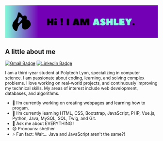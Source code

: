 ![Banner](https://raw.githubusercontent.com/ednashley/ednashley/main/github_banner/purple_bg.png)

## A little about me

[![Gmail Badge](https://img.shields.io/badge/-Gmail-c14438?style=flat&logo=Gmail&logoColor=white)](mailto:apadayodi@gmail.com "Connect via Email")
[![Linkedin Badge](https://img.shields.io/badge/-LinkedIn-0072b1?style=flat&logo=Linkedin&logoColor=white)](https://www.linkedin.com/in/ashley-padayodi-2046a9339/ "Connect on LinkedIn")

I am a third-year student at Polytech Lyon, specializing in computer science. I am passionate about coding, learning, and solving complex problems. I love working on real-world projects, and continuously improving my technical skills. My areas of interest include web development, databases, and algorithms. 


- 🔭 I’m currently working on creating webpages and learning how to progam.
- 🌱 I’m currently learning HTML, CSS, Bootstrap, JavaScript, PHP, Vue.js, Python, Java, MySQL, SQL, Twig, and Git.
- 💬 Ask me about EVERYTHING !
- 😄 Pronouns: she/her
- ⚡ Fun fact: Wait... Java and JavaScript aren't the same?!

